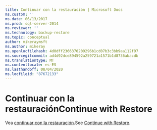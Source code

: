 ```yaml
---
title: Continuar con la restauración | Microsoft Docs
ms.custom: ''
ms.date: 06/13/2017
ms.prod: sql-server-2014
ms.reviewer: ''
ms.technology: backup-restore
ms.topic: conceptual
author: mikeraymsft
ms.author: mikeray
ms.openlocfilehash: 4d0dff2366370209296b1cd07b3c3bb9aa112f97
ms.sourcegitcommit: ad4d92dce894592a259721a1571b1d8736abacdb
ms.translationtype: MT
ms.contentlocale: es-ES
ms.lasthandoff: 08/04/2020
ms.locfileid: "87672133"
---
```

# <a name="continue-with-restore"></a><span data-ttu-id="bd866-102">Continuar con la restauración</span><span class="sxs-lookup"><span data-stu-id="bd866-102">Continue with Restore</span></span>
<span data-ttu-id="bd866-103">Vea [continuar con la restauración](../../database-engine/continue-with-restore.md).</span><span class="sxs-lookup"><span data-stu-id="bd866-103">See [Continue with Restore](../../database-engine/continue-with-restore.md).</span></span>
